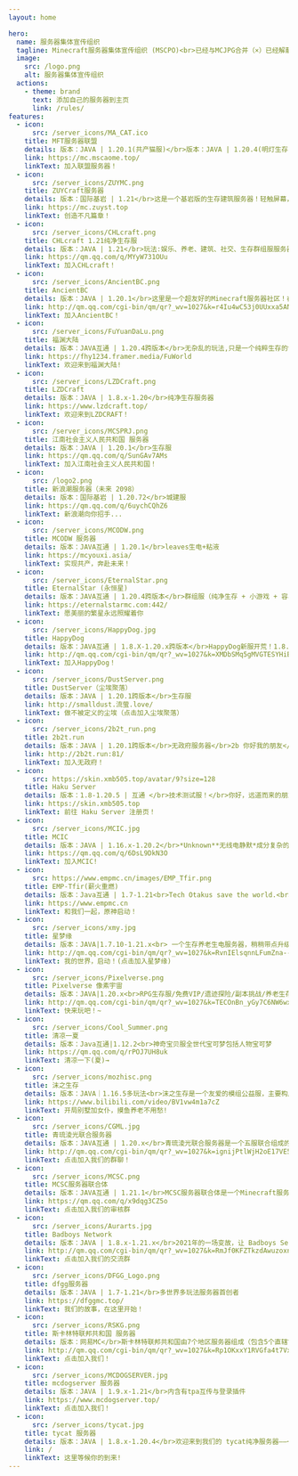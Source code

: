 ```yaml
---
layout: home

hero:
  name: 服务器集体宣传组织
  tagline: Minecraft服务器集体宣传组织 (MSCPO)<br>已经与MCJPG合并（×）已经解散（√）<br>*仍然接受添加服务器(以Github Issue形式提交)
  image:
    src: /logo.png
    alt: 服务器集体宣传组织
  actions:
    - theme: brand
      text: 添加自己的服务器到主页
      link: /rules/
features:
  - icon:
      src: /server_icons/MA_CAT.ico
    title: MFT服务器联盟
    details: 版本：JAVA | 1.20.1(共产猫服)</br>版本：JAVA | 1.20.4(明灯生存)</br>版本：JAVA | 1.20.1(自由未来)</br>目前联盟下有三台服务器</br>共产猫服：地毯端生电服务器，在尊重原版的基础上积极创新，始终代表先进生产力的发展方向。</br>明灯·Alethea 是一个小型群组服，以沉浸式生存体验为玩法核心。下有 趣味生电 粘液科技(测试) 等玩法。（无白名单）</br>自由未来(Minecraft Free Future)是一个城建类创造服，目前处于发展阶段。（新服开荒，无白名单）
    link: https://mc.mscaome.top/
    linkText: 加入联盟服务器！
  - icon:
      src: /server_icons/ZUYMC.png
    title: ZUYCraft服务器
    details: 版本：国际基岩 | 1.21</br>这是一个基岩版的生存建筑服务器！轻触屏幕，心中的梦想在虚拟的土地上逐渐成形；在这片建筑天地里，和我们一起：筑梦于虚拟，
    link: https://mc.zuyst.top
    linkText: 创造不凡篇章！
  - icon:
      src: /server_icons/CHLcraft.png
    title: CHLcraft 1.21纯净生存服
    details: 版本：JAVA | 1.21</br>玩法:娱乐、养老、建筑、社交、生存群组服服务器
    link: https://qm.qq.com/q/MYyW731OUu
    linkText: 加入CHLcraft！
  - icon:
      src: /server_icons/AncientBC.png
    title: AncientBC
    details: 版本：JAVA | 1.20.1</br>这里是一个超友好的Minecraft服务器社区！在原版基础添加更多玩法和地形，不影响生电，无圈地，无论是玩家互动，养老，建筑，生电都是没有问题哒！
    link: http://qm.qq.com/cgi-bin/qm/qr?_wv=1027&k=r4Iu4wC53j0UUxxa5ANc0qIu_hYtk4vn&authKey=FSsA4Kh4BHqJlH8MzKieRS%2Fv4cp3rJHDF5sp1mSpALYVctxdP5IBCQpDEz1ZwHSD&noverify=0&group_code=681032398
    linkText: 加入AncientBC！
  - icon:
      src: /server_icons/FuYuanDaLu.png
    title: 福渊大陆
    details: 版本：JAVA互通 | 1.20.4跨版本</br>无杂乱的玩法,只是一个纯粹生存的世界。欢迎您于此：享受时光、结交好友或是探索世界。
    link: https://fhy1234.framer.media/FuWorld
    linkText: 欢迎来到福渊大陆!
  - icon:
      src: /server_icons/LZDCraft.png
    title: LZDCraft
    details: 版本：JAVA | 1.8.x-1.20</br>纯净生存服务器
    link: https://www.lzdcraft.top/
    linkText: 欢迎来到LZDCRAFT！
  - icon:
      src: /server_icons/MCSPRJ.png
    title: 江南社会主义人民共和国 服务器
    details: 版本：JAVA | 1.20.1</br>生存服
    link: https://qm.qq.com/q/SunGAv7AMs
    linkText: 加入江南社会主义人民共和国！
  - icon:
      src: /logo2.png
    title: 新浪潮服务器（未来 2098）
    details: 版本：国际基岩 | 1.20.72</br>城建服
    link: https://qm.qq.com/q/6uychCQhZ6
    linkText: 新浪潮向你招手...
  - icon:
      src: /server_icons/MCODW.png
    title: MCODW 服务器
    details: 版本：JAVA互通 | 1.20.1</br>leaves生电+粘液
    link: https://mcyouxi.asia/
    linkText: 实现共产，奔赴未来！
  - icon:
      src: /server_icons/EternalStar.png
    title: EternalStar (永恒星)
    details: 版本：JAVA互通 | 1.20.4跨版本</br>群组服（纯净生存 + 小游戏 + 容易爆炸的RPG）</br>EternalStar旨在给玩家更好的游戏体验，即使我们曾经遇到过无数困难，但我们没有就此离去，在开始时我们甚至无法保证服务器正常连接，但现在我们已经拥有了强大的网络供应和顶流的服务器</br>EternalStar欢迎您！</br>愿美丽的繁星永远照耀着你
    link: https://eternalstarmc.com:442/
    linkText: 愿美丽的繁星永远照耀着你
  - icon:
      src: /server_icons/HappyDog.jpg
    title: HappyDog
    details: 版本：JAVA互通 | 1.8.X-1.20.x跨版本</br>HappyDog新服开荒！1.8.X-1.20.x多版本支持！且支持基岩版玩家进入服务器！无正版无白名单，快来一键进服玩耍！快来和小伙伴占山为王吧！
    link: http://qm.qq.com/cgi-bin/qm/qr?_wv=1027&k=XMDbSMq5gMVGTESYHiBOQB80SoYJA7U4&authKey=qRhuSkFIxpfQc9CYs4MnfidRNI2cOcrT1HqoJbVV7%2BujhsywsYPx8Kv0NzuCitxd&noverify=0&group_code=192088919
    linkText: 加入HappyDog！
  - icon:
      src: /server_icons/DustServer.png
    title: DustServer（尘埃聚落）
    details: 版本：JAVA | 1.20.1跨版本</br>生存服
    link: http://smalldust.流萤.love/
    linkText: 做不被定义的尘埃（点击加入尘埃聚落）
  - icon:
      src: /server_icons/2b2t_run.png
    title: 2b2t.run
    details: 版本：JAVA | 1.20.1跨版本</br>无政府服务器</br>2b 你好我的朋友</br>2t 我不知道该说什么
    link: http://2b2t.run:81/
    linkText: 加入无政府！
  - icon:
      src: https://skin.xmb505.top/avatar/9?size=128
    title: Haku Server
    details: 版本：1.8-1.20.5 | 互通 </br>技术测试服！</br>你好，远道而来的朋友！我是服务器吉祥物黑可，这里是一个技术测试服，将会使用很多新奇的插件和代码，使用皮肤站验证来保护玩家数据，玩得开心。
    link: https://skin.xmb505.top
    linkText: 前往 Haku Server 注册页！
  - icon:
      src: /server_icons/MCIC.jpg
    title: MCIC
    details: 版本：JAVA | 1.16.x-1.20.2</br>*Unknown**无线电静默*成分复杂的服务器
    link: https://qm.qq.com/q/6DsL9DkN3O
    linkText: 加入MCIC!
  - icon:
      src: https://www.empmc.cn/images/EMP_Tfir.png
    title: EMP-Tfir(薪火重燃)
    details: 版本：Java互通 | 1.7-1.21<br>Tech Otakus save the world.<br>立志于打造卓越的互通服务器！<br>主要玩法为养老，生存。<br>星星之火，可以燎原！
    link: https://www.empmc.cn
    linkText: 和我们一起，原神启动！
  - icon:
      src: /server_icons/xmy.jpg
    title: 星梦缘
    details: 版本：JAVA|1.7.10-1.21.x<br> 一个生存养老生电服务器，稍稍带点升级和金币系统<br>主要玩法为养老、生存、红石<br>
    link: http://qm.qq.com/cgi-bin/qm/qr?_wv=1027&k=RvnIElsqnnLFumZna--bcq2_heD_tL_b&authKey=7ukvB881FlPlB6%2FkPR8QL%2BihosPQy%2Fk5B4HsEGHekkmZ7sDPOgj6qFkI8Hl6MALH&noverify=0&group_code=925356827
    linkText: 我的世界，启动！(点击加入星梦缘)
  - icon:
      src: /server_icons/Pixelverse.png
    title: Pixelverse 像素宇宙
    details: 版本：JAVA|1.20.x<br>RPG生存服/免费VIP/遗迹探险/副本挑战/养老生存
    link: http://qm.qq.com/cgi-bin/qm/qr?_wv=1027&k=TECOnBn_yGy7C6NW6wxcFgCrUyd6fLLk&authKey=MWFWALPTlQ%2FQylWzDy6GOiSfLyGMu7lVhM%2BBhgXei3IAI96x6lHaNOVa3vUu%2BOBn&noverify=0&group_code=931753287
    linkText: 快来玩吧！~
  - icon:
      src: /server_icons/Cool_Summer.png
    title: 清凉一夏
    details: 版本：Java互通|1.12.2<br>神奇宝贝服全世代宝可梦包括人物宝可梦
    link: https://qm.qq.com/q/rPOJ7UH8uk
    linkText: 清凉一下(夏)→
  - icon:
      src: /server_icons/mozhisc.png
    title: 沫之生存
    details: 版本：JAVA｜1.16.5多玩法<br>沫之生存是一个友爱的模组公益服，主要构成为两个肝服+一个养老服，肝服主要开Curseforge等模组整合包，养老服以养老探索为主不删档。服务器支持离线登录，也有皮肤显示与圈地、登录等适配模组。QQ群：1035365056
    link: https://www.bilibili.com/video/BV1vw4m1a7cZ
    linkText: 开局别墅加女仆，摸鱼养老不用愁!
  - icon:
      src: /server_icons/CGML.jpg
    title: 青琉淩光联合服务器
    details: 版本：JAVA互通 | 1.20.x</br>青琉淩光联合服务器是一个五服联合组成的大型综合服务器平台。开设以琉光市建筑地图为主体的城市建筑服和以玩家自由生存为主体的生存服（在建设）。青琉淩光，照亮未来！
    link: http://qm.qq.com/cgi-bin/qm/qr?_wv=1027&k=ignijPtlWjH2oE17VE5gb2TN9m8lFDdL&authKey=RvbJDW7%2BXKMOH8CZnlz4VPoHdJYJ6OFwUY34v84XUqJqWLzq2hN2LMBwiCsZRv%2F4&noverify=0&group_code=577706597
    linkText: 点击加入我们的群聊！
  - icon:
      src: /server_icons/MCSC.png
    title: MCSC服务器联合体
    details: 版本：JAVA互通 | 1.21.1</br>MCSC服务器联合体是一个Minecraft服务器的联盟，现有四个下属服务器，分别为:公社化插件生存BE服务器「YPCP」，地球BE服务器「百葉」，Java&amp;BE服务器「百葉互通」，Java生存服务器「密西加沙大本营」。
    link: https://qm.qq.com/q/x9dqg3CZ5o
    linkText: 点击加入我们的审核群
  - icon:
      src: /server_icons/Aurarts.jpg
    title: Badboys Network
    details: 版本：JAVA | 1.8.x-1.21.x</br>2021年的一场变故，让 Badboys Server 陷入了徘徊期。一位管理却并不认为结局感到如此。于是他启动了「『链析』计划」。这项计划长达四年。自2021年开始，2024年为末，本服务器完成了从单服到群组服的迭代。包含了五种经典小游戏，其他玩法正在开发中!
    link: http://qm.qq.com/cgi-bin/qm/qr?_wv=1027&k=RmJf0KFZTkzdAwuzoxnuhz198qCwa7Xk&authKey=ILEmRIZnwstZrZVU%2FIDj%2F7habPR1C%2BQ6BtESsAJ76RRK%2FFNQPzjvWv0QYZzv6jJs&noverify=0&group_code=373311963
    linkText: 点击加入我们的交流群
  - icon:
      src: /server_icons/DFGG_Logo.png
    title: dfgg服务器
    details: 版本：JAVA | 1.7-1.21</br>多世界多玩法服务器首创者
    link: https://dfggmc.top/
    linkText: 我们的故事，在这里开始！
  - icon:
      src: /server_icons/RSKG.png
    title: 斯卡林特联邦共和国 服务器
    details: 版本：网易MC</br>斯卡林特联邦共和国由7个地区服务器组成（包含5个直辖市及2个州级行政区，目前已开发三个）。是一个始建于2022年的新生亲俄服务器。我们真诚希望各位成员能够加入我们斯卡林特，成为我们的一份子。在这里，我们将共同追求梦想，共同成长，共同创造美好的未来。我们相信，只要我们携手合作，定能创造出无数辉煌的成果。让我们紧密团结在一起，齐心协力，为我们的服务器赢得荣耀，为实现M奥梦想而奋斗。斯卡林特联邦共和国永远欢迎你们的加入！
    link: http://qm.qq.com/cgi-bin/qm/qr?_wv=1027&k=Rp1OKxxY1RVGfa4t7Vxz1VNsCI5EJ50_&authKey=P%2BzUEKkB929PsH5sLzCDRvN6a25azkJ%2B2%2Fv8RG9NCpa8ZZ7ntmiCWQsA32HVzh5X&noverify=0&group_code=786517417
    linkText: 点击加入我们！
  - icon:
      src: /server_icons/MCDOGSERVER.jpg
    title: mcdogserver 服务器
    details: 版本：JAVA | 1.9.x-1.21</br>内含有tpa互传与登录插件
    link: https://www.mcdogserver.top/
    linkText: 点击加入我们！
  - icon:
      src: /server_icons/tycat.jpg
    title: tycat 服务器
    details: 版本：JAVA | 1.8.x-1.20.4</br>欢迎来到我们的 tycat纯净服务器——一个完全原汁原味的 Minecraft 世界,让你重温游戏的本真乐趣!<br>我们的官方QQ群是：959356303
    link: /
    linkText: 这里等候你的到来!
---
```

<script>
export default {
  mounted() {
    this.shuffleElements();
    // 如果确实需要在挂载后调用 reload() 方法，确保该方法已经定义
    // this.reload();
  },
  methods: {
    shuffleElements() {
      const elements = Array.from(document.querySelectorAll('div.VPFeatures .container .items .item'));
      const parent = document.querySelector('div.VPFeatures .container .items');

      for (let i = elements.length - 1; i > 0; i--) {
        const j = Math.floor(Math.random() * (i + 1));
        const temp = elements[i];
        elements[i] = elements[j];
        elements[j] = temp;
      }

      // 清空父元素并将重新排序后的元素添加到父元素中
      parent.innerHTML = '';
      elements.forEach(element => {
        parent.appendChild(element);
      });
    }
  }
}
</script>
